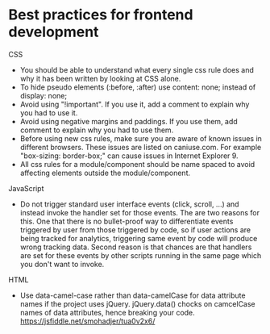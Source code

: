 # Best practices for frontend development

CSS
- You should be able to understand what every single css rule does and why it has been written by looking at CSS alone. 
- To hide pseudo elements (:before, :after) use content: none; instead of display: none;
- Avoid using "!important". If you use it, add a  comment to explain why you had to use it.
- Avoid using negative margins and paddings. If you use them, add comment to explain why you had to use them.
- Before using new css rules, make sure you are aware of known issues in different browsers. These issues are listed on caniuse.com. For example "box-sizing: border-box;" can cause issues in Internet Explorer 9.
- All css rules for a module/component should be name spaced to avoid affecting elements outside the module/component.

JavaScript
- Do not trigger standard user interface events (click, scroll, ...) and instead invoke the handler set for those events. The are two reasons for this. One that there is no bullet-proof way to differentiate events triggered by user from those triggered by code, so if user actions are being tracked for analytics, triggering same event by code will produce wrong tracking data. Second reason is that chances are that handlers are set for these events by other scripts running in the same page which you don't want to invoke.

HTML
- Use data-camel-case rather than data-camelCase for data attribute names if the project uses jQuery. jQuery.data() chocks on camcelCase names of data attributes, hence breaking your code. https://jsfiddle.net/smohadjer/tua0v2x6/
